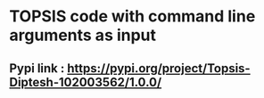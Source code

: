 # TOPSIS code with command line arguments as input

## Pypi link : https://pypi.org/project/Topsis-Diptesh-102003562/1.0.0/
